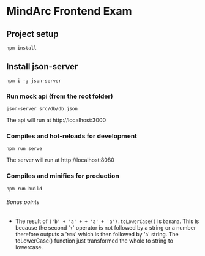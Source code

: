 # MindArc Frontend Exam

## Project setup
```
npm install
```

## Install json-server
```
npm i -g json-server
```

### Run mock api (from the root folder)
```
json-server src/db/db.json
```
The api will run at http://localhost:3000

### Compiles and hot-reloads for development
```
npm run serve
```

The server will run at http://localhost:8080

### Compiles and minifies for production
```
npm run build
```
###### Bonus points
* The result of `('b' + 'a' + + 'a' + 'a').toLowerCase()` is `banana`. This is because the second '`+`' operator is not followed by a string or a number therefore outputs a '`NaN`' which is then followed by '`a`' string. The toLowerCase() function just transformed the whole to string to lowercase.